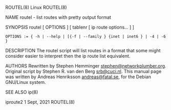 ROUTEL(8)								     Linux								     ROUTEL(8)

NAME
       routel - list routes with pretty output format

SYNOPSIS
       routel [ OPTIONS ] [ tablenr [ ip route options... ] ]

	OPTIONS := { -h | --help | [{-f | --family } {inet | inet6 } | -4 | -6 }

DESCRIPTION
       The routel script will list routes in a format that some might consider easier to interpret then the ip route list equivalent.

AUTHORS
       Rewritten by Stephen Hemminger <stephen@networkplumber.org>.
       Original script by Stephen R. van den Berg <srb@cuci.nl>.
       This manual page was written by Andreas Henriksson  <andreas@fatal.se>, for the Debian GNU/Linux system.

SEE ALSO
       ip(8)

iproute2								 1 Sept, 2021								     ROUTEL(8)
